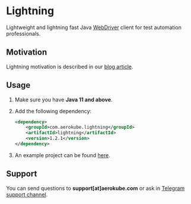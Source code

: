 # Lightning

Lightweight and lightning fast Java [WebDriver](https://www.w3.org/TR/webdriver/) client for test automation professionals.

## Motivation

Lightning motivation is described in our [blog article](https://blog.aerokube.com/selenium-lightning-fast-client-libraries-bc6404414b13).

## Usage

1. Make sure you have **Java 11 and above**.
2. Add the following dependency:

    ```xml
    <dependency>
        <groupId>com.aerokube.lightning</groupId>
        <artifactId>lightning</artifactId>
        <version>1.2.1</version>
    </dependency>
    ```

3. An example project can be found [here](https://github.com/aerokube/lightning-java-examples).

## Support

You can send questions to **support[at]aerokube.com** or ask in [Telegram support channel](https://t.me/aerokube).
